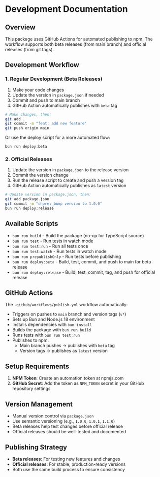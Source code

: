 # Development Documentation

## Overview

This package uses GitHub Actions for automated publishing to npm. The workflow supports both beta releases (from main branch) and official releases (from git tags).

## Development Workflow

### 1. Regular Development (Beta Releases)

1. Make your code changes
2. Update the version in `package.json` if needed
3. Commit and push to main branch
4. GitHub Action automatically publishes with `beta` tag

```bash
# Make changes, then:
git add .
git commit -m "feat: add new feature"
git push origin main
```

Or use the deploy script for a more automated flow:

```bash
bun run deploy:beta
```

### 2. Official Releases

1. Update the version in `package.json` to the release version
2. Commit the version change
3. Run the release script to create and push a version tag
4. GitHub Action automatically publishes as `latest` version

```bash
# Update version in package.json, then:
git add package.json
git commit -m "chore: bump version to 1.0.0"
bun run deploy:release
```

## Available Scripts

- `bun run build` - Build the package (no-op for TypeScript source)
- `bun run test` - Run tests in watch mode
- `bun run test:run` - Run all tests once
- `bun run test:watch` - Run tests in watch mode
- `bun run prepublishOnly` - Run tests before publishing
- `bun run deploy:beta` - Build, test, commit, and push to main for beta release
- `bun run deploy:release` - Build, test, commit, tag, and push for official release

## GitHub Actions

The `.github/workflows/publish.yml` workflow automatically:

- Triggers on pushes to `main` branch and version tags (`v*`)
- Sets up Bun and Node.js 18 environment
- Installs dependencies with `bun install`
- Builds the package with `bun run build`
- Runs tests with `bun run test:run`
- Publishes to npm:
  - Main branch pushes → publishes with `beta` tag
  - Version tags → publishes as `latest` version

## Setup Requirements

1. **NPM Token**: Create an automation token at npmjs.com
2. **GitHub Secret**: Add the token as `NPM_TOKEN` secret in your GitHub repository settings

## Version Management

- Manual version control via `package.json`
- Use semantic versioning (e.g., `1.0.0`, `1.0.1`, `1.1.0`)
- Beta releases help test changes before official release
- Official releases should be well-tested and documented

## Publishing Strategy

- **Beta releases**: For testing new features and changes
- **Official releases**: For stable, production-ready versions
- Both use the same build process to ensure consistency
